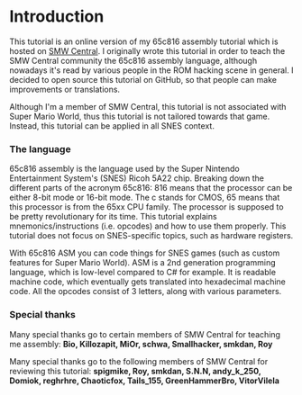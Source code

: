# Introduction

This tutorial is an online version of my 65c816 assembly tutorial which is hosted on [SMW Central](https://www.smwcentral.net/). I originally wrote this tutorial in order to teach the SMW Central community the 65c816 assembly language, although nowadays it's read by various people in the ROM hacking scene in general. I decided to open source this tutorial on GitHub, so that people can make improvements or translations.

Although I'm a member of SMW Central, this tutorial is not associated with Super Mario World, thus this tutorial is not tailored towards that game. Instead, this tutorial can be applied in all SNES context.

### The language

65c816 assembly is the language used by the Super Nintendo Entertainment System's \(SNES\) Ricoh 5A22 chip. Breaking down the different parts of the acronym 65c816: 816 means that the processor can be either 8-bit mode or 16-bit mode. The c stands for CMOS, 65 means that this processor is from the 65xx CPU family. The processor is supposed to be pretty revolutionary for its time. This tutorial explains mnemonics/instructions \(i.e. opcodes\) and how to use them properly. This tutorial does not focus on SNES-specific topics, such as hardware registers.

With 65c816 ASM you can code things for SNES games \(such as custom features for Super Mario World\). ASM is a 2nd generation programming language, which is low-level compared to C\# for example. It is readable machine code, which eventually gets translated into hexadecimal machine code. All the opcodes consist of 3 letters, along with various parameters.

### Special thanks

Many special thanks go to certain members of SMW Central for teaching me assembly: **Bio,  Killozapit, MiOr, schwa, Smallhacker, smkdan, Roy**

Many special thanks go to the following members of SMW Central for reviewing this tutorial: **spigmike, Roy, smkdan, S.N.N, andy\_k\_250, Domiok, reghrhre, Chaoticfox, Tails\_155, GreenHammerBro, VitorVilela**

